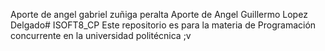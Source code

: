 Aporte de angel gabriel zuñiga peralta 
Aporte de Angel Guillermo Lopez Delgado# ISOFT8_CP
Este repositorio es para la materia de Programación concurrente en la universidad politécnica
;v

